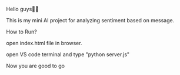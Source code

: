 Hello guys👋👋

This is my mini AI project for analyzing sentiment based on message.

How to Run?


open index.html file in browser.


open VS code terminal and type "python server.js"




Now you are good to go
